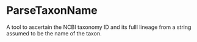 # ParseTaxonName
A tool to ascertain the NCBI taxonomy ID and its fulll lineage from a string assumed to be the name of the taxon.
